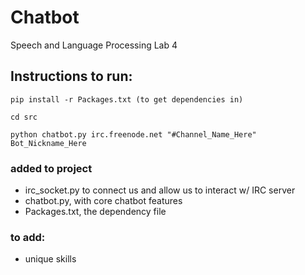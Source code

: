 # Chatbot
Speech and Language Processing Lab 4

## Instructions to run:
```pip install -r Packages.txt (to get dependencies in)```

```cd src``` 

```python chatbot.py irc.freenode.net "#Channel_Name_Here" Bot_Nickname_Here```



### added to project
- irc_socket.py to connect us and allow us to interact w/ IRC server
- chatbot.py, with core chatbot features
- Packages.txt, the dependency file

### to add:
- unique skills
